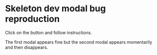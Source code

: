 # Skeleton dev modal bug reproduction

Click on the button and follow instructions.

The first modal appears fine but the second modal appears momentarily and then disappears.

